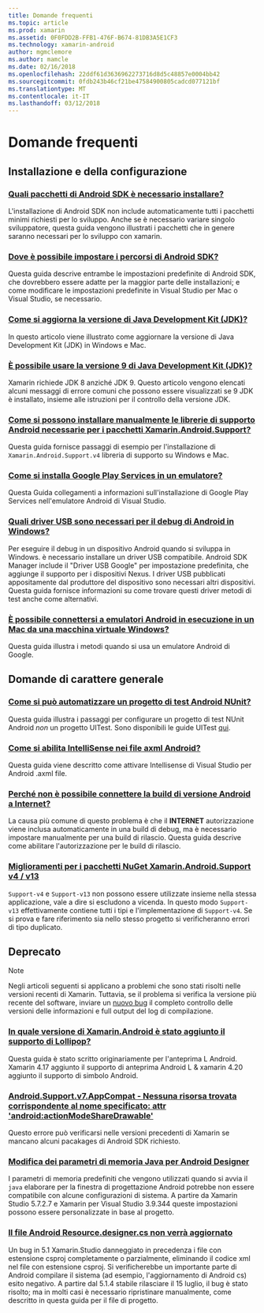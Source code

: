 ```yaml
---
title: Domande frequenti
ms.topic: article
ms.prod: xamarin
ms.assetid: 0F0FDD2B-FFB1-476F-B674-81DB3A5E1CF3
ms.technology: xamarin-android
author: mgmclemore
ms.author: mamcle
ms.date: 02/16/2018
ms.openlocfilehash: 22ddf61d3636962273716d8d5c48857e0004bb42
ms.sourcegitcommit: 0fdb243b46cf21be47584900805cadcd077121bf
ms.translationtype: MT
ms.contentlocale: it-IT
ms.lasthandoff: 03/12/2018
---
```

# <a name="frequently-asked-questions"></a>Domande frequenti

## <a name="installation--setup"></a>Installazione e della configurazione

### <a name="which-android-sdk-packages-should-i-installinstall-android-sdk-packagesmd"></a>[Quali pacchetti di Android SDK è necessario installare?](install-android-sdk-packages.md)

L'installazione di Android SDK non include automaticamente tutti i pacchetti minimi richiesti per lo sviluppo. Anche se è necessario variare singolo sviluppatore, questa guida vengono illustrati i pacchetti che in genere saranno necessari per lo sviluppo con xamarin.

### <a name="where-can-i-set-my-android-sdk-locationsandroid-sdk-locationmd"></a>[Dove è possibile impostare i percorsi di Android SDK?](android-sdk-location.md)

Questa guida descrive entrambe le impostazioni predefinite di Android SDK, che dovrebbero essere adatte per la maggior parte delle installazioni; e come modificare le impostazioni predefinite in Visual Studio per Mac o Visual Studio, se necessario.

### <a name="how-do-i-update-the-java-development-kit-jdk-versionupdate-jdkmd"></a>[Come si aggiorna la versione di Java Development Kit (JDK)?](update-jdk.md)

In questo articolo viene illustrato come aggiornare la versione di Java Development Kit (JDK) in Windows e Mac.

### <a name="can-i-use-java-development-kit-jdk-version-9jdk9-errorsmd"></a>[È possibile usare la versione 9 di Java Development Kit (JDK)?](jdk9-errors.md)

Xamarin richiede JDK 8 anziché JDK 9. Questo articolo vengono elencati alcuni messaggi di errore comuni che possono essere visualizzati se 9 JDK è installato, insieme alle istruzioni per il controllo della versione JDK.


### <a name="how-can-i-manually-install-the-android-support-libraries-required-by-the-xamarinandroidsupport-packagesinstall-android-support-librarymd"></a>[Come si possono installare manualmente le librerie di supporto Android necessarie per i pacchetti Xamarin.Android.Support?](install-android-support-library.md)

Questa guida fornisce passaggi di esempio per l'installazione di `Xamarin.Android.Support.v4` libreria di supporto su Windows e Mac.

### <a name="how-do-i-install-google-play-services-in-an-emulatorinstall-gpsmd"></a>[Come si installa Google Play Services in un emulatore?](install-gps.md)

Questa Guida collegamenti a informazioni sull'installazione di Google Play Services nell'emulatore Android di Visual Studio.

### <a name="what-usb-drivers-do-i-need-to-debug-android-on-windowsandroid-drivers-debug-windowsmd"></a>[Quali driver USB sono necessari per il debug di Android in Windows?](android-drivers-debug-windows.md)

Per eseguire il debug in un dispositivo Android quando si sviluppa in Windows. è necessario installare un driver USB compatibile. Android SDK Manager include il "Driver USB Google" per impostazione predefinita, che aggiunge il supporto per i dispositivi Nexus.
I driver USB pubblicati appositamente dal produttore del dispositivo sono necessari altri dispositivi. Questa guida fornisce informazioni su come trovare questi driver metodi di test anche come alternativi.

### <a name="is-it-possible-to-connect-to-android-emulators-running-on-a-mac-from-a-windows-vmconnect-android-emulator-mac-windowsmd"></a>[È possibile connettersi a emulatori Android in esecuzione in un Mac da una macchina virtuale Windows?](connect-android-emulator-mac-windows.md)

Questa guida illustra i metodi quando si usa un emulatore Android di Google.

## <a name="general-questions"></a>Domande di carattere generale

### <a name="how-do-i-automate-an-android-nunit-test-projectautomate-android-nunit-testmd"></a>[Come si può automatizzare un progetto di test Android NUnit?](automate-android-nunit-test.md)

Questa guida illustra i passaggi per configurare un progetto di test NUnit Android _non_ un progetto UITest. Sono disponibili le guide UITest [qui](https://docs.microsoft.com/appcenter/test-cloud/preparing-for-upload/uitest).

### <a name="how-do-i-enable-intellisense-in-android-axml-filesenable-axml-intellisensemd"></a>[Come si abilita IntelliSense nei file axml Android?](enable-axml-intellisense.md)

Questa guida viene descritto come attivare Intellisense di Visual Studio per Android .axml file.

### <a name="why-cant-my-android-release-build-connect-to-the-internetandroid-internetmd"></a>[Perché non è possibile connettere la build di versione Android a Internet?](android-internet.md)

La causa più comune di questo problema è che il **INTERNET** autorizzazione viene inclusa automaticamente in una build di debug, ma è necessario impostare manualmente per una build di rilascio. Questa guida descrive come abilitare l'autorizzazione per le build di rilascio.

### <a name="smarter-xamarin-android-support-v4--v13-nuget-packagesandroid-support-v4v13-librariesmd"></a>[Miglioramenti per i pacchetti NuGet Xamarin.Android.Support v4 / v13](android-support-v4v13-libraries.md)

`Support-v4` e `Support-v13` non possono essere utilizzate insieme nella stessa applicazione, vale a dire si escludono a vicenda. In questo modo `Support-v13` effettivamente contiene tutti i tipi e l'implementazione di `Support-v4`. Se si prova e fare riferimento sia nello stesso progetto si verificheranno errori di tipo duplicato.


## <a name="deprecated"></a>Deprecato

> [!NOTE]
> Negli articoli seguenti si applicano a problemi che sono stati risolti nelle versioni recenti di Xamarin. Tuttavia, se il problema si verifica la versione più recente del software, inviare un [nuovo bug](~/cross-platform/troubleshooting/questions/howto-file-bug.md) il completo controllo delle versioni delle informazioni e full output del log di compilazione.

### <a name="what-version-of-xamarinandroid-added-lollipop-supportxa-lollipopmd"></a>[In quale versione di Xamarin.Android è stato aggiunto il supporto di Lollipop?](xa-lollipop.md)

Questa guida è stato scritto originariamente per l'anteprima L Android. Xamarin 4.17 aggiunto il supporto di anteprima Android L & xamarin 4.20 aggiunto il supporto di simbolo Android.

### <a name="androidsupportv7appcompat---no-resource-found-that-matches-the-given-name-attr-androidactionmodesharedrawablemissing-action-mode-share-drawablemd"></a>[Android.Support.v7.AppCompat - Nessuna risorsa trovata corrispondente al nome specificato: attr 'android:actionModeShareDrawable'](missing-action-mode-share-drawable.md)

Questo errore può verificarsi nelle versioni precedenti di Xamarin se mancano alcuni pacakages di Android SDK richiesto.

### <a name="adjusting-java-memory-parameters-for-the-android-designerandroid-designer-java-memorymd"></a>[Modifica dei parametri di memoria Java per Android Designer](android-designer-java-memory.md)

I parametri di memoria predefiniti che vengono utilizzati quando si avvia il `java` elaborare per la finestra di progettazione Android potrebbe non essere compatibile con alcune configurazioni di sistema. A partire da Xamarin Studio 5.7.2.7 e Xamarin per Visual Studio 3.9.344 queste impostazioni possono essere personalizzate in base al progetto.

### <a name="my-android-resourcedesignercs-file-will-not-updateresource-designer-wont-updatemd"></a>[Il file Android Resource.designer.cs non verrà aggiornato](resource-designer-wont-update.md)

Un bug in 5.1 Xamarin.Studio danneggiato in precedenza i file con estensione csproj completamente o parzialmente, eliminando il codice xml nel file con estensione csproj. Si verificherebbe un importante parte di Android compilare il sistema (ad esempio, l'aggiornamento di Android cs) esito negativo. A partire dal 5.1.4 stabile rilasciare il 15 luglio, il bug è stato risolto; ma in molti casi è necessario ripristinare manualmente, come descritto in questa guida per il file di progetto.



